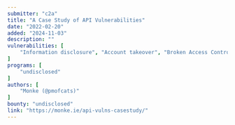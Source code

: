 ```yaml
---
submitter: "c2a"
title: "A Case Study of API Vulnerabilities"
date: "2022-02-20"
added: "2024-11-03"
description: ""
vulnerabilities: [
    "Information disclosure", "Account takeover", "Broken Access Control"
]
programs: [
    "undisclosed"
]
authors: [
    "Monke (@pmofcats)"
]
bounty: "undisclosed"
link: "https://monke.ie/api-vulns-casestudy/"
---
```




